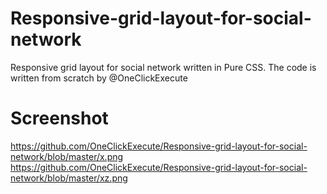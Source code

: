 # Responsive-grid-layout-for-social-network
Responsive grid layout for social network written in Pure CSS. The code is written from scratch by @OneClickExecute

# Screenshot
https://github.com/OneClickExecute/Responsive-grid-layout-for-social-network/blob/master/x.png
https://github.com/OneClickExecute/Responsive-grid-layout-for-social-network/blob/master/xz.png
